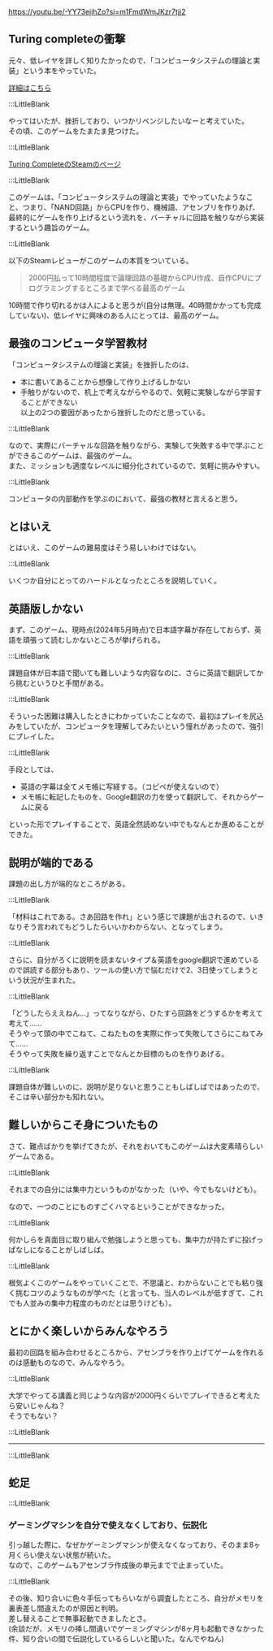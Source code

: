 
https://youtu.be/-YY73ejihZo?si=m1FmdWmJKzr7tjj2  

## Turing completeの衝撃    

元々、低レイヤを詳しく知りたかったので、「コンピュータシステムの理論と実装」という本をやっていた。    

[詳細はこちら](https://www.kip2.dev/influenced/The-Elements-of-Computer-Systems)  

:::LittleBlank  

やってはいたが、挫折しており、いつかリベンジしたいなーと考えていた。    
その頃、このゲームをたまたま見つけた。    

:::LittleBlank  

[Turing CompleteのSteamのページ](https://store.steampowered.com/app/1444480/Turing_Complete/?l=japanese)  

:::LittleBlank  

このゲームは、「コンピュータシステムの理論と実装」でやっていたようなこと、つまり、「NAND回路」からCPUを作り、機械語、アセンブリを作りあげ、最終的にゲームを作り上げるという流れを、バーチャルに回路を触りながら実装するという趣旨のゲーム。  

:::LittleBlank  

以下のSteamレビューがこのゲームの本質をついている。  

> 2000円払って10時間程度で論理回路の基礎からCPU作成、自作CPUにプログラミングするところまで学べる最高のゲーム  

10時間で作り切れるかは人によると思うが(自分は無理。40時間かかっても完成していない)、低レイヤに興味のある人にとっては、最高のゲーム。  

## 最強のコンピュータ学習教材  

「コンピュータシステムの理論と実装」を挫折したのは、  
- 本に書いてあることから想像して作り上げるしかない  
- 手触りがないので、机上で考えながらやるので、気軽に実験しながら学習することができない  
以上の2つの要因があったから挫折したのだと思っている。  

:::LittleBlank  

なので、実際にバーチャルな回路を触りながら、実験して失敗する中で学ぶことができるこのゲームは、最強のゲーム。  
また、ミッションも適度なレベルに細分化されているので、気軽に挑みやすい。  

:::LittleBlank  

コンピュータの内部動作を学ぶのにおいて、最強の教材と言えると思う。  
  
## とはいえ  

とはいえ、このゲームの難易度はそう易しいわけではない。  

:::LittleBlank  

いくつか自分にとってのハードルとなったところを説明していく。  

## 英語版しかない  

まず、このゲーム、現時点(2024年5月時点)で日本語字幕が存在しておらず、英語を頑張って読むしかないところが挙げられる。  

:::LittleBlank  

課題自体が日本語で聞いても難しいような内容なのに、さらに英語で翻訳してから挑むというひと手間がある。  

:::LittleBlank  

そういった困難は購入したときにわかっていたことなので、最初はプレイを尻込みをしていたが、コンピュータを理解してみたいという憧れがあったので、強引にプレイした。  

:::LittleBlank  

手段としては、  

- 英語の字幕は全てメモ帳に写経する。（コピペが使えないので）  
- メモ帳に転記したものを、Google翻訳の力を使って翻訳して、それからゲームに戻る  

といった形でプレイすることで、英語全然読めない中でもなんとか進めることができた。  

## 説明が端的である  

課題の出し方が端的なところがある。  

:::LittleBlank  

「材料はこれである。さあ回路を作れ」という感じで課題が出されるので、いきなりそう言われてもどうしたらいいかわからない、となってしまう。  

:::LittleBlank  

さらに、自分がろくに説明を読まないタイプ＆英語をgoogle翻訳で進めているので誤読する部分もあり、ツールの使い方で悩むだけで2、3日使ってしまうという状況が生まれた。  

:::LittleBlank  

「どうしたらええねん...」ってなりながら、ひたすら回路をどうするかを考えて考えて......  
そうやって頭の中でこねて、こねたものを実際に作って失敗してさらにこねてみて......  
そうやって失敗を繰り返すことでなんとか目標のものを作りあげる。  

:::LittleBlank  

課題自体が難しいのに、説明が足りないと思うこともしばしばではあったので、そこは辛い部分かも知れない。  

## 難しいからこそ身についたもの  

さて、難点ばかりを挙げてきたが、それをおいてもこのゲームは大変素晴らしいゲームである。  

:::LittleBlank  

それまでの自分には集中力というものがなかった（いや、今でもないけども）。  

なので、一つのことにものすごくハマるということができなかった。  

:::LittleBlank  

何かしらを真面目に取り組んで勉強しようと思っても、集中力が持たずに投げっぱなしになることがしばしば。  

:::LittleBlank  

根気よくこのゲームをやっていくことで、不思議と、わからないことでも粘り強く挑むコツのようなものが学べた（と言っても、当人のレベルが低すぎて、これでも人並みの集中力程度のものだとは思うけども）。  

## とにかく楽しいからみんなやろう  

最初の回路を組み合わせるところから、アセンブラを作り上げてゲームを作れるのは感動ものなので、みんなやろう。  

:::LittleBlank  

大学でやってる講義と同じような内容が2000円くらいでプレイできると考えたら安いじゃんね？  
そうでもない？  

:::LittleBlank  

---  

:::LittleBlank  

## 蛇足  

:::LittleBlank  

### ゲーミングマシンを自分で使えなくしており、伝説化  

引っ越した際に、なぜかゲーミングマシンが使えなくなっており、そのまま8ヶ月くらい使えない状態が続いた。  
なので、このゲームもアセンブラ作成後の単元までで止まっていた。  

:::LittleBlank  

その後、知り合いに色々手伝ってもらいながら調査したところ、自分がメモリを裏表差し間違えたのが原因と判明。  
差し替えることで無事起動できましたとさ。  
(余談だが、メモリの挿し間違いでゲーミングマシンが8ヶ月も起動できなかった件、知り合いの間で伝説化しているらしいと聞いた。なんでやねん)  
